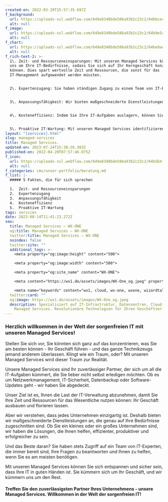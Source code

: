 ```yaml
---
created-on: 2022-03-29T15:57:35.697Z
f_background:
  url: https://uploads-ssl.webflow.com/649e8340bde586a93b2c23c2/64bbcec54329cd9408f68437_team4.png
  alt: null
f_image:
  url: https://uploads-ssl.webflow.com/649e8340bde586a93b2c23c2/64b9e5a2a6e8ae1e78bc7b0c_MS1.png
  alt: null
f_chart:
  url: https://uploads-ssl.webflow.com/649e8340bde586a93b2c23c2/64be9aee48963a0534bdd360_7.png
  alt: null
f_rich-text-2: >-
  1\. Zeit- und Ressourceneinsparungen: Mit unseren Managed Services kümmern wir
  uns um Ihre IT-Bedürfnisse, sodass Sie sich auf Ihr Kerngeschäft konzentrieren
  können. Dies spart wertvolle Zeit und Ressourcen, die sonst für das
  IT-Management aufgewendet werden müssten.


  2\. Expertenzugang: Sie haben ständigen Zugang zu einem Team von IT-Experten, die über das neueste technische Wissen und Know-how verfügen. Dies bedeutet, dass Sie immer auf dem neuesten Stand der Technik sind und Ihre IT-Systeme optimal nutzen können.


  3\. Anpassungsfähigkeit: Wir bieten maßgeschneiderte Dienstleistungen, die auf die spezifischen Bedürfnisse und Ziele Ihres Unternehmens zugeschnitten sind. Dies stellt sicher, dass Sie genau die Unterstützung erhalten, die Sie benötigen, um erfolgreich zu sein.


  4\. Kosteneffizienz: Indem Sie Ihre IT-Aufgaben auslagern, können Sie die Kosten für die Einstellung und Schulung von internem IT-Personal erheblich reduzieren. Zudem sind die Kosten unserer Managed Services vorhersehbar und planbar, was die Budgetplanung erleichtert.


  5\. Proaktive IT-Wartung: Mit unseren Managed Services identifizieren und beheben wir IT-Probleme oft, bevor sie zu ernsthaften Störungen führen. Dies erhöht die Zuverlässigkeit und Verfügbarkeit Ihrer IT-Systeme und minimiert Ausfallzeiten.
layout: "[services].html"
slug: managed-services
title: Managed Services.
updated-on: 2023-07-24T15:38:26.303Z
published-on: 2022-04-20T07:57:46.075Z
f_icon:
  url: https://uploads-ssl.webflow.com/649e8340bde586a93b2c23c2/64b5b4ff36bfac25667f2389_ManagedServices4Free.png
  alt: null
f_categories: cms/unser-portfolio/beratung.md
f_list: |-
  ##### 5 Fakten, die für sich sprechen

  1.  Zeit- und Ressourceneinsparungen
  2.  Expertenzugang
  3.  Anpassungsfähigkeit
  4.  Kosteneffizienz
  5.  Proaktive IT-Wartung
tags: services
date: 2023-08-14T11:41:23.272Z
seo:
  title: Managed Services — WX-ONE
  og:title: Managed Services — WX-ONE
  twitter:title: Managed Services — WX-ONE
  noindex: false
  twitter:site: ""
  additional_tags: >-
    <meta property="og:image:height" content="500">

    <meta property="og:image:width" content="500">

    <meta property="og:site_name" content="WX-ONE">

    <meta content="https://wx1.de/assets/images/WX-One_og.jpeg" property="twitter:image">

    <meta name="keywords" content="wx1, cloud, wx-one, wxone, wizardtales, iaas, saas, paas, kubernetes, infrastructure, datacenter, csp">
  twitter:card: ""
  og:image: https://wx1.de/assets/images/WX-One_og.jpeg
  description: Spezialisiert auf IT-Infrastruktur, Datenzentren, Cloud- und
    Managed Services. Revolutionäre Technologien für Ihren Geschäftserfolg.
---
```


### **Herzlich willkommen in der Welt der sorgenfreien IT mit unseren Managed Services!**

Stellen Sie sich vor, Sie könnten sich ganz auf das konzentrieren, was Sie am besten können - Ihr Geschäft führen - und das ganze Technikzeugs jemand anderem überlassen. Klingt wie ein Traum, oder? Mit unseren Managed Services wird dieser Traum zur Realität.

Unsere Managed Services sind Ihr zuverlässiger Partner, der sich um all die IT-Aufgaben kümmert, die Sie lieber nicht selbst erledigen möchten. Ob es um Netzwerkmanagement, IT-Sicherheit, Datenbackup oder Software-Updates geht - wir haben Sie abgedeckt.

Unser Ziel ist es, Ihnen die Last der IT-Verwaltung abzunehmen, damit Sie Ihre Zeit und Ressourcen für das Wesentliche nutzen können: Ihr Geschäft ausbauen und florieren lassen.

Aber wir verstehen, dass jedes Unternehmen einzigartig ist. Deshalb bieten wir maßgeschneiderte Dienstleistungen an, die genau auf Ihre Bedürfnisse zugeschnitten sind. Ob Sie ein kleines oder ein großes Unternehmen sind, wir haben die Lösungen, die Ihnen helfen, effizienter, produktiver und erfolgreicher zu sein.

Und das Beste daran? Sie haben stets Zugriff auf ein Team von IT-Experten, die immer bereit sind, Ihre Fragen zu beantworten und Ihnen zu helfen, wenn Sie es am meisten benötigen.

Mit unseren Managed Services können Sie sich entspannen und sicher sein, dass Ihre IT in guten Händen ist. Sie kümmern sich um Ihr Geschäft, und wir kümmern uns um den Rest.

#### **Treffen Sie den zuverlässigsten Partner Ihres Unternehmens - unsere Managed Services. Willkommen in der Welt der sorgenfreien IT!**
